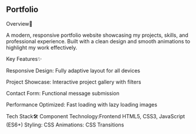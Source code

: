 ## Portfolio 

Overview🌟

A modern, responsive portfolio website showcasing my projects, skills, and professional experience. Built with a clean design and smooth animations to highlight my work effectively.

Key Features✨

Responsive Design: Fully adaptive layout for all devices

Project Showcase: Interactive project gallery with filters

Contact Form: Functional message submission

Performance Optimized: Fast loading with lazy loading images

Tech Stack🛠️
Component	Technology:Frontend	HTML5, CSS3, JavaScript (ES6+)
Styling: CSS 
Animations: CSS Transitions



